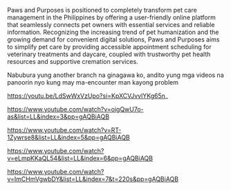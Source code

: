 Paws and Purposes is positioned to completely transform pet care management in the Philippines by offering a user-friendly online platform that seamlessly connects pet owners with essential services and reliable information. Recognizing the increasing trend of pet humanization and the growing demand for convenient digital solutions, Paws and Purposes aims to simplify pet care by providing accessible appointment scheduling for veterinary treatments and daycare, coupled with trustworthy pet health resources and supportive cremation services. 


Nabubura yung another branch na ginagawa ko, andito yung mga videos na panoorin nyo kung may ma-encounter man kayong problem

https://youtu.be/LdSwWxVzUpo?si=KpXCVJvvlYKg65n_

https://www.youtube.com/watch?v=oigQwU7o-as&list=LL&index=3&pp=gAQBiAQB

https://www.youtube.com/watch?v=RT-1Zywrse8&list=LL&index=5&pp=gAQBiAQB

https://www.youtube.com/watch?v=eLmpKKaQL54&list=LL&index=6&pp=gAQBiAQB

https://www.youtube.com/watch?v=ImCHmVgwbDY&list=LL&index=7&t=220s&pp=gAQBiAQB







